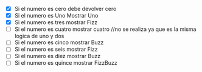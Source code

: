 - [x] Si el numero es cero debe devolver cero
- [x] Si el numero es Uno Mostrar Uno
- [x] Si el numero es tres mostrar Fizz
- [ ] Si el numero es cuatro mostrar cuatro //no se realiza ya que es la misma logica de uno y dos
- [ ] Si el numero es cinco mostrar Buzz
- [ ] Si el numero es seis mostrar Fizz
- [ ] Si el numero es diez mostrar Buzz
- [ ] Si el numero es quince mostrar FizzBuzz
